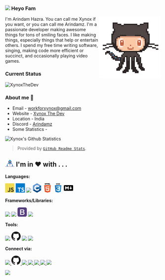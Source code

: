 <!--Copyright 2019 Arindam Hazra aka Xynox <https://arindamz.github.io/>

Licensed under the Apache License, Version 2.0(the "License");
you may not use this file except in compliance with the License.
You may obtain a copy of the License at

http://www.apache.org/licenses/LICENSE-2.0
 
Unless required by applicable law or agreed to in writing, software
distributed under the License is distributed on an "AS IS" BASIS,
    WITHOUT WARRANTIES OR CONDITIONS OF ANY KIND, either express or implied.
    See the License for the specific language governing permissions and
limitations under the License.
-->
### <img src="https://cdn.discordapp.com/emojis/400248103313211392.gif?v=1" width="30px"> Heyo Fam 
<img align="right" src="https://raw.githubusercontent.com/adarshaacharya/adarshaacharya/master/assets/octocat-anime.gif"/>


I'm Arindam Hazra. You can call me Xynox if you want, or you can call me Arindamz. I'm a passionate developer making awesome things for tons of smiling faces. I like making things, especially things that help or entertain others. I spend my free time writing software, singing, making code more efficient or succinct, and occasionally playing video games.

### Current Status 
<img src="https://komarev.com/ghpvc/?username=XynoxTheDev" alt="XynoxTheDev" />

<!--
![](https://img.shields.io/endpoint?label=currently&url=https://dev.discordprofiles.me/api/badge/status/594853883742912512?simple=true) ![](https://img.shields.io/endpoint?url=https://dev.discordprofiles.me/api/badge/playing/594853883742912512?vscode=false) ![](https://img.shields.io/endpoint?url=https://dev.discordprofiles.me/api/badge/vscode/594853883742912512) ![](https://api.spotify.com/v1/users/zrei8evwinfjy9d27fjon68hh)
--->
 
### About me 👨‍
* Email - workforxynox@gmail.com
* Website - [Xynox The Dev](https://arindamz.github.io/)
* Location - India
* Discord - [Arindamz](https://discord.gg/ZzbZpdw/) 
* Some Statistics -

![Xynox's Github Statistics](https://github-readme-stats.vercel.app/api?username=XynoxTheDev&show_icons=true&hide_border=true&hide_title=true&count_private=true&title_color=000000&icon_color=000000&text_color=000000&bg_color=ffffff)
> Provided by [`GitHub Readme Stats`](https://github.com/anuraghazra/github-readme-stats).
## <img src="https://raw.githubusercontent.com/adarshaacharya/adarshaacharya/master/assets/developer.gif" width="30px"> I'm in ❤️ with . . .

**Languages:**

<code><img height="30" src="https://raw.githubusercontent.com/github/explore/80688e429a7d4ef2fca1e82350fe8e3517d3494d/topics/javascript/javascript.png"></code>  <code><img height="30" src="https://raw.githubusercontent.com/github/explore/80688e429a7d4ef2fca1e82350fe8e3517d3494d/topics/typescript/typescript.png"></code>  <code><img height="30" src="https://cdn.discordapp.com/emojis/230394175080628234.png?v=1"></code>  <code><img height="30" src="https://raw.githubusercontent.com/github/explore/80688e429a7d4ef2fca1e82350fe8e3517d3494d/topics/cpp/cpp.png"></code>  <code><img height="30" src="https://raw.githubusercontent.com/github/explore/80688e429a7d4ef2fca1e82350fe8e3517d3494d/topics/html/html.png"></code>  <code><img height="30" src="https://raw.githubusercontent.com/github/explore/80688e429a7d4ef2fca1e82350fe8e3517d3494d/topics/css/css.png"></code>  <code><img height="30" src="https://raw.githubusercontent.com/github/explore/80688e429a7d4ef2fca1e82350fe8e3517d3494d/topics/markdown/markdown.png"></code>

**Frameworks/Libraries:**

<code><img height="30" src="https://cdn.discordapp.com/emojis/586438523796848640.png?v=1"></code>  <code><img height="30" src="https://cdn.discordapp.com/emojis/761974754122924054.gif?v=1"></code>  <code><img height="30" src="https://raw.githubusercontent.com/github/explore/80688e429a7d4ef2fca1e82350fe8e3517d3494d/topics/bootstrap/bootstrap.png"></code>  <code><img height="30" src="https://cdn.discordapp.com/attachments/748808131865215004/772148850873335808/68747470733a2f2f33396e74627236672e6d656469612e7a65737479696f2e636f6d2f62756c6d612d6c6f676f2e66316362.png"></code>

**Tools:**

<code><img height="30" src="https://cdn.discordapp.com/attachments/748808131865215004/772150093624508436/code512.png"></code>  <code><img height="30" src="https://raw.githubusercontent.com/github/explore/78df643247d429f6cc873026c0622819ad797942/topics/github/github.png"></code>  <code><img height="30" src="https://cdn.discordapp.com/attachments/748808131865215004/772151679042322532/gwt-cloud-awslogo2-300x249.jpg"></code>  <code><img height="30" src="https://cdn.discordapp.com/attachments/748808131865215004/772152060699213824/apple-icon.png"></code>

**Connect via:**

<code><a href ="https://arindamz.github.io"><img height="30" src="https://cdn.discordapp.com/attachments/748808131865215004/772161695601655898/PicsArt_10-31-11.37.16.png"></code>  <code><a href ="https://github.com/XynoxTheDev"><img height="30" src="https://raw.githubusercontent.com/github/explore/78df643247d429f6cc873026c0622819ad797942/topics/github/github.png"></code>  <code><a href ="https://discord.gg/ZzbZpdw"><img height="30" src="https://cdn.discordapp.com/attachments/734783680366641314/735153539814522943/discord.png"></code>  <code><a href ="https://www.patreon.com/arindamz"><img height="30" src="https://cdn.discordapp.com/attachments/648738733285441609/771260991648432168/images.png"></code>   <code><a href ="https://www.youtube.com/channel/UCLAiaWy_tuhP8jEwp7iA4FA"><img height="30" src="https://cdn.discordapp.com/emojis/753977130077126708.png?v=1"></code>  <code><a href ="https://twitter.com/Arindamz03"><img height="30" src="https://cdn.discordapp.com/emojis/753977189359288430.png?v=1"></code>  <code><a href ="https://www.instagram.com/xynoxthedev"><img height="30" src="https://cdn.discordapp.com/attachments/711225617206476920/735528211588448337/instagram.jpg"></code>

[<img src="https://cdn.discordapp.com/attachments/638624243390611466/735122949832704040/xynox-banner.png">](https://arindamz.github.io/)
<!--
<div align="center">
	<br>
	<img src="https://enterprise.github.com/assets/spinners/octocat-spinner-128-26a44333917854c6794d55eac947b1277fced54f1f60c5df5d93431db8753bc5.gif" width="40" height="40">
	<p>Loading</p>
	<br>
</div>
--->
